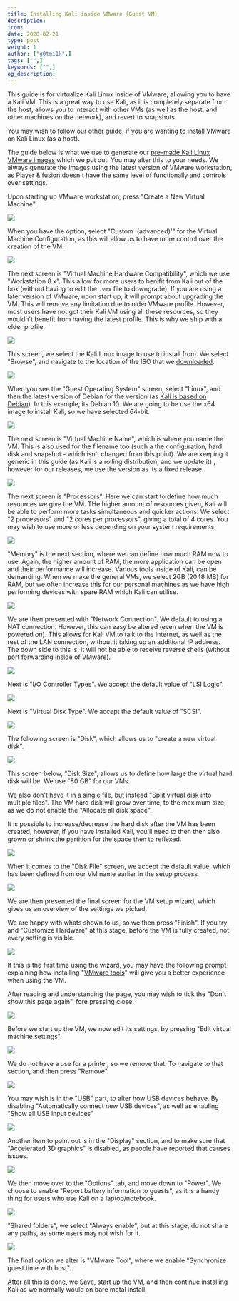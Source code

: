 ```yaml
---
title: Installing Kali inside VMware (Guest VM)
description:
icon:
date: 2020-02-21
type: post
weight: 1
author: ["g0tmi1k",]
tags: ["",]
keywords: ["",]
og_description:
---
```


This guide is for virtualize Kali Linux inside of VMware, allowing you to have a Kali VM. This is a great way to use Kali, as it is completely separate from the host, allows you to interact with other VMs (as well as the host, and other machines on the network), and revert to snapshots.

You may wish to follow our other guide, if you are wanting to install VMware on Kali Linux (as a host)[]().

The guide below is what we use to generate our [pre-made Kali Linux VMware images](https://www.offensive-security.com/kali-linux-vm-vmware-virtualbox-image-download/) which we put out. You may alter this to your needs. We always generate the images using the latest version of VMware workstation, as Player & fusion doesn't have the same level of functionally and controls over settings.

Upon starting up VMware workstation, press "Create a New Virtual Machine".

![](vm-01.png)

When you have the option, select "Custom '(advanced)'" for the Virtual Machine Configuration, as this will allow us to have more control over the creation of the VM.

![](vm-02.png)

The next screen is "Virtual Machine Hardware Compatibility", which we use "Workstation 8.x". This allow for more users to benifit from Kali out of the box (without having to edit the `.vmx` file to downgrade). If you are using a later version of VMware, upon start up, it will prompt about upgrading the VM. This will remove any limitation due to older VMware profile. However, most users have not got their Kali VM using all these resources, so they wouldn't benefit from having the latest profile. This is why we ship with a older profile.

![](vm-03.png)

This screen, we select the Kali Linux image to use to install from. We select "Browse", and navigate to the location of the ISO that we [downloaded](https://www.kali.org/downloads/).

![](vm-04.png)

When you see the "Guest Operating System" screen, select "Linux", and then the latest version of Debian for the version (as [Kali is based on Debian](/docs/policy/kali-linux-relationship-with-debian/)). In this example, its Debian 10. We are going to be use the x64 image to install Kali, so we have selected 64-bit.

![](vm-05.png)

The next screen is "Virtual Machine Name", which is where you name the VM. This is also used for the filename too (such a the configuration, hard disk and snapshot - which isn't changed from this point). We are keeping it generic in this guide (as Kali is a rolling distribution, and we update it) , however for our releases, we use the version as its a fixed release.

![](vm-06.png)

The next screen is "Processors". Here we can start to define how much resources we give the VM. THe higher amount of resources given, Kali will be able to perform more tasks simultaneous and quicker actions. We select "2 processors" and "2 cores per processors", giving a total of 4 cores. You may wish to use more or less depending on your system requirements.

![](vm-07.png)

"Memory" is the next section, where we can define how much RAM now to use. Again, the higher amount of RAM, the more application can be open and their performance will increase. Various tools inside of Kali, can be demanding. When we make the general VMs, we select 2GB (2048 MB) for RAM, but we often increase this for our personal machines as we have high performing devices with spare RAM which Kali can utilise.

![](vm-08.png)

We are then presented with "Network Connection". We default to using a NAT connection. However, this can easy be altered (even when the VM is powered on). This allows for Kali VM to talk to the Internet, as well as the rest of the LAN connection, without it taking up an additional IP address. The down side to this is, it will not be able to receive reverse shells (without port forwarding inside of VMware).

![](vm-09.png)

Next is "I/O Controller Types". We accept the default value of "LSI Logic".

![](vm-10.png)

Next is "Virtual Disk Type". We accept the default value of "SCSI".

![](vm-11.png)

The following screen is "Disk", which allows us to "create a new virtual disk".

![](vm-12.png)

This screen below, "Disk Size", allows us to define how large the virtual hard disk will be. We use "80 GB" for our VMs.

We also don't have it in a single file, but instead "Split virtual disk into multiple files". The VM hard disk will grow over time, to the maximum size, as we do not enable the "Allocate all disk space".

It is possible to increase/decrease the hard disk after the VM has been created, however, if you have installed Kali, you'll need to then then also grown or shrink the partition for the space then to reflexed.

![](vm-13.png)

When it comes to the "Disk File" screen, we accept the default value, which has been defined from our VM name earlier in the setup process

![](vm-14.png)

We are then presented the final screen for the VM setup wizard, which gives us an overview of the settings we picked.

We are happy with whats shown to us, so we then press "Finish". If you try and "Customize Hardware" at this stage, before the VM is fully created, not every setting is visible.

![](vm-15.png)

If this is the first time using the wizard, you may have the following prompt explaining how installing "[VMware tools]()" will give you a better experience when using the VM.

After reading and understanding the page, you may wish to tick the "Don't show this page again", fore pressing close.

![](vm-16.png)

Before we start up the VM, we now edit its settings, by pressing "Edit virtual machine settings".

![](vm-17.png)

We do not have a use for a printer, so we remove that. To navigate to that section, and then press "Remove".

![](vm-18.png)

You may wish is in the "USB" part, to alter how USB devices behave. By disabling "Automatically connect new USB devices", as well as enabling "Show all USB input devices"

![](vm-usb.png)

Another item to point out is in the "Display" section, and to make sure that "Accelerated 3D graphics" is disabled, as people have reported that causes issues.

![](vm-gpu.png)

We then move over to the "Options" tab, and move down to "Power". We choose to enable "Report battery information to guests", as it is a handy thing for users who use Kali on a laptop/notebook.

![](vm-19.png)

"Shared folders", we select "Always enable", but at this stage, do not share any paths, as some users may not wish for it.

![](vm-20.png)

The final option we alter is "VMware Tool", where we enable "Synchronize guest time with host".

After all this is done, we Save, start up the VM, and then continue installing Kali as we normally would on bare metal install.
